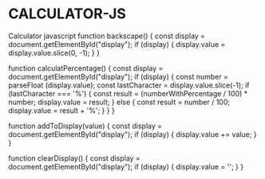 # CALCULATOR-JS
Calculator javascript
function backscape() {
    const display = document.getElementById("display");
    if (display) {
        display.value = display.value.slice(0, -1);
    }
}

function calculatPercentage() {
    const display = document.getElementById("display");
    if (display) {
        const number = parseFloat (display.value);
        const lastCharacter = display.value.slice(-1);
        if (lastCharacter === '%') {
            const result = (numberWithPercentage / 100) * number;
            display.value = result;
        } else {
            const result = number / 100;
            display.value = result + '%';
        }
    }
}

function addToDisplay(value) {
    const display = document.getElementById("display");
    if (display) {
        display.value += value;
    }
}

function clearDisplay() {
    const display = document.getElementById("display");
    if (display) {
        display.value = '';
    }
}
